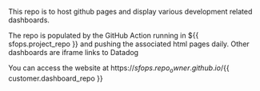This repo is to host github pages and display various development related dashboards.

The repo is populated by the GitHub Action running in ${{ sfops.project_repo }} and pushing the associated html pages daily. Other dashboards
are iframe links to Datadog

You can access the website at https://${{ sfops.repo_owner }}.github.io/${{ customer.dashboard_repo }}

